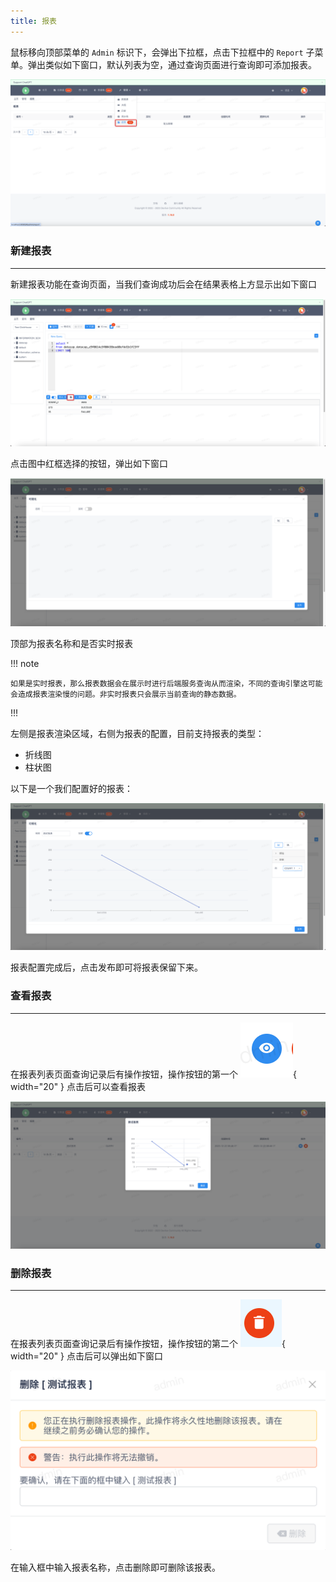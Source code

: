 ```yaml
---
title: 报表
---
```


鼠标移向顶部菜单的 `Admin` 标识下，会弹出下拉框，点击下拉框中的 `Report` 子菜单。弹出类似如下窗口，默认列表为空，通过查询页面进行查询即可添加报表。

![img.png](img.png)

### 新建报表

---

新建报表功能在查询页面，当我们查询成功后会在结果表格上方显示出如下窗口

![img_1.png](img_1.png)

点击图中红框选择的按钮，弹出如下窗口

![img_2.png](img_2.png)

顶部为报表名称和是否实时报表

!!! note

    如果是实时报表，那么报表数据会在展示时进行后端服务查询从而渲染，不同的查询引擎这可能会造成报表渲染慢的问题。非实时报表只会展示当前查询的静态数据。

!!!

左侧是报表渲染区域，右侧为报表的配置，目前支持报表的类型：

- 折线图
- 柱状图

以下是一个我们配置好的报表：

![img_3.png](img_3.png)

报表配置完成后，点击发布即可将报表保留下来。

### 查看报表

---

在报表列表页面查询记录后有操作按钮，操作按钮的第一个 ![img_4.png](img_4.png){ width="20" } 点击后可以查看报表

![img_5.png](img_5.png)

### 删除报表

---

在报表列表页面查询记录后有操作按钮，操作按钮的第二个 ![img_6.png](img_6.png){ width="20" } 点击后可以弹出如下窗口

![img_7.png](img_7.png)

在输入框中输入报表名称，点击删除即可删除该报表。
